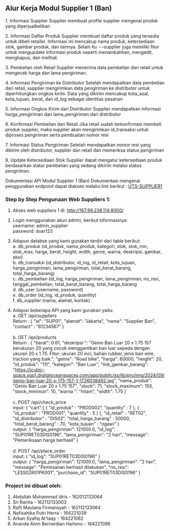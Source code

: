 ## Alur Kerja Modul Supplier 1 (Ban)

1.⁠ ⁠Informasi Supplier
Supplier membuat profile supplier mengenai produk yang diperjualbelikan

2.⁠ ⁠Informasi Daftar Produk
Supplier membuat daftar produk yang tersedia untuk dibeli retailer. Informasi ini mencakup nama produk,  ketersediaan stok, gambar produk, dan lainnya. Selain itu ¬¬supplier juga memiliki fitur untuk mengupdate informasi produk seperti menambahkan, mengedit, menghapus, dan melihat.

3.⁠ ⁠Pembelian oleh Retail 
Supplier menerima data pembelian dari retail untuk mengecek harga dan lama pengiriman. 

4.⁠ ⁠Informasi Pengiriman ke Distributor
Setelah mendapatkan data pembelian dari retail, supplier mengirimkan data pengiriman ke distributor untuk diperhitungkan ongkos kirim.  Data yang dikirim mencakup kota_asal, kota_tujuan, berat, dan id_log sebagai identitas pesanan

5.⁠ ⁠Informasi Ongkos Kirim dari Distributor
Supplier mendapatkan informasi harga_pengiriman dan lama_pengiriman dari distributor

6.⁠ ⁠Konfirmasi Pembelian dari Retail
Jika retail sudah terkonfirmasi membeli produk supplier, maka supplier akan mengirimkan id_transaksi untuk diproses pengiriman serta pembuatan nomor resi

7.⁠ ⁠Informasi Status Pengiriman
Setelah mendapatkan nomor resi yang dikirim oleh distributor, supplier dan retail dan memeriksa status pengiriman 

8.⁠ ⁠Update Ketersediaan Stok
Supplier dapat mengatur ketersediaan produk berdasarkan statur pembelian yang sedang dikirim melalui status pengiriman.

Dokumentasi API Modul Supplier 1 (Ban)
Dokumentasi mengenai penggunakan endpoint dapat diakses melalui link berikut : 
[UTS-SUPPLIER1](https://app.swaggerhub.com/apis-docs/SriRanita/dokumentasi-api_modul_supplier_ban/1.0.0)

### Step by Step Pengunaan Web Suppliers 1: <br>

1. Akses web suppliers 1 di: http://167.99.238.114:8000/
2. Login menggunakan akun admin, berikut informasinya: <br> username: admin_supplier <br> password: duar123 <br>
3. Adapun databse yang kami gunakan terdiri dari table berikut:
<br> a. db_produk (id_produk, nama_produk, kategori, stok, stok_min, stok_max, harga, berat, height, width, genre, warna, deskripsi, gambar, aksi)
<br> b. db_transaksi (id_distributor, id_log, id_retail, kota_tujuan, harga_pengiriman, lama_pengiriman, total_berat_barang, total_harga_barang)
<br> c. db_pembelian (id_log, harga_pengiriman, lama_pengiriman, no_resi, tanggal_pembelian, total_berat_barang, total_harga_barang
<br> d. db_user (username, password)
<br> e. db_order (id_log, id_produk, quantity)
<br> f. db_supplier (nama, alamat, kontak)

5. Adapun beberapa API yang kami gunakan yaitu:
<br> a. GET /api/suppliers
<br> Return : 
{
    "id": "SUP01",
    "alamat": "Jakarta",
    "nama": "Supplier Ban",
     “contact” : “81234567”
} <br>
<br> b. GET /api/products <br> Return : 
{
        "berat": 0.61,
        "deskripsi ": "Genio Ban Luar 20 x 1.75 157 berukuran 20 yang cocok menggantikan ban luar sepeda dengan ukuran 20 x 1.75. Fitur: ukuran 20 inci, bahan rubber, jenis ban wire, traction yang baik.",
        "genre": "Road bike",
        "harga": 60000,
        "height": 20,
        "id_produk": "111",
        "kategori": "Ban Luar",
        "link_gambar_barang": "https://icubic-space.sgp1.digitaloceanspaces.com/app/public/ss/lib/pro/img/2024/09/genio-ban-luar-20-x-175-157-1-1726038482.jpg",
        "nama_produk": "Genio Ban Luar 20 x 1.75 157",
        "stock": 71,
        "stock_maximum": 150,
        "stock_minimun": 10,
        "warna ": "hitam",
        "width": 1.75
    } <br>
<br> c. POST /api/check_price
<br> input: 
{
    "cart":[
        {
            "id_produk" : "PROD002",
            "quantity" : 7
        },
        {
            "id_produk" : "PROD001",
            "quantity" : 5
        }
    ],
    "id_retail" : "RET02",
    "id_distributor" : "DIS02",
    "total_harga_barang" : 50000,
    "total_berat_barang" : 70,
    "kota_tujuan" : "ngawi"
}
<br> output:
{
    "harga_pengiriman": 121000.0,
    "id_log": "SUP01RET03DIS0196",
    "lama_pengiriman": "2 hari",
    "message": "Pemeriksaan harga berhasil"
} <br>
<br> d. POST /api/place_order
<br> input:
{
    "id_log": "SUP01RET03DIS0196"
}
<br> output:
{
    "harga_pengiriman": 121000.0,
    "lama_pengiriman": "2 hari",
    "message": "Pemesanan berhasil dilakukan",
    "no_resi": "LESS02R01PK001",
    "purchase_id": "SUP01RET03DIS0196"
}

### Project ini dibuat oleh:
1. Abdullah Muhammad Idris - 162012133064
2. Sri Ranita - 162112133003
3. Rafli Maulana Firmansyah - 162112133064
4. Nafisahika Putri Herra - 164221039
5. Arkan Syafiq At'taqy - 164221062
6. Ananda Alvin Bernerdian Hartono - 164221096
